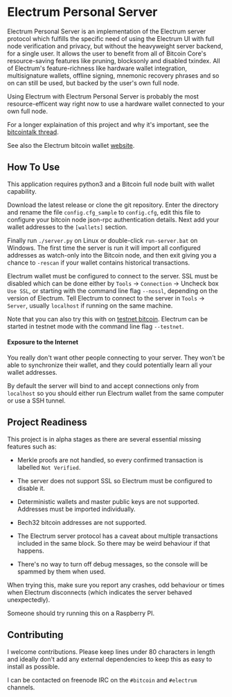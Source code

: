 # Electrum Personal Server

Electrum Personal Server is an implementation of the Electrum server protocol
which fulfills the specific need of using the Electrum UI with full node
verification and privacy, but without the heavyweight server backend, for a
single user. It allows the user to benefit from all of Bitcoin Core's
resource-saving features like pruning, blocksonly and disabled txindex. All
of Electrum's feature-richness like hardware wallet integration,
multisignature wallets, offline signing, mnemonic recovery phrases and so on
can still be used, but backed by the user's own full node.

Using Electrum with Electrum Personal Server is probably the most
resource-efficent way right now to use a hardware wallet connected to your
own full node. 

For a longer explaination of this project and why it's important, see the
[bitcointalk thread](https://bitcointalk.org/index.php?topic=2664747.msg27179198).

See also the Electrum bitcoin wallet [website](https://electrum.org/).

## How To Use

This application requires python3 and a Bitcoin full node built with wallet
capability.

Download the latest release or clone the git repository. Enter the directory
and rename the file `config.cfg_sample` to `config.cfg`, edit this file to
configure your bitcoin node json-rpc authentication details. Next add your
wallet addresses to the `[wallets]` section.

Finally run `./server.py` on Linux or double-click `run-server.bat` on Windows.
The first time the server is run it will import all configured addresses as
watch-only into the Bitcoin node, and then exit giving you a chance to
`-rescan` if your wallet contains historical transactions.

Electrum wallet must be configured to connect to the server. SSL must be
disabled which can be done either by `Tools` -> `Connection` -> Uncheck box
`Use SSL`, or starting with the command line flag `--nossl`, depending on the
version of Electrum. Tell Electrum to connect to the server in
`Tools` -> `Server`, usually `localhost` if running on the same machine.

Note that you can also try this with on [testnet bitcoin](https://en.bitcoin.it/wiki/Testnet).
Electrum can be started in testnet mode with the command line flag `--testnet`.

#### Exposure to the Internet

You really don't want other people connecting to your server. They won't be
able to synchronize their wallet, and they could potentially learn all your
wallet addresses.

By default the server will bind to and accept connections only from `localhost`
so you should either run Electrum wallet from the same computer or use a SSH
tunnel.

## Project Readiness

This project is in alpha stages as there are several essential missing
features such as:

* Merkle proofs are not handled, so every confirmed transaction is labelled
  `Not Verified`.

* The server does not support SSL so Electrum must be configured to disable it.

* Deterministic wallets and master public keys are not supported. Addresses
  must be imported individually.

* Bech32 bitcoin addresses are not supported.

* The Electrum server protocol has a caveat about multiple transactions included
  in the same block. So there may be weird behaviour if that happens.

* There's no way to turn off debug messages, so the console will be spammed by
  them when used.

When trying this, make sure you report any crashes, odd behaviour or times when
Electrum disconnects (which indicates the server behaved unexpectedly).

Someone should try running this on a Raspberry PI.

## Contributing

I welcome contributions. Please keep lines under 80 characters in length and
ideally don't add any external dependencies to keep this as easy to install as
possible.

I can be contacted on freenode IRC on the `#bitcoin` and `#electrum` channels.

